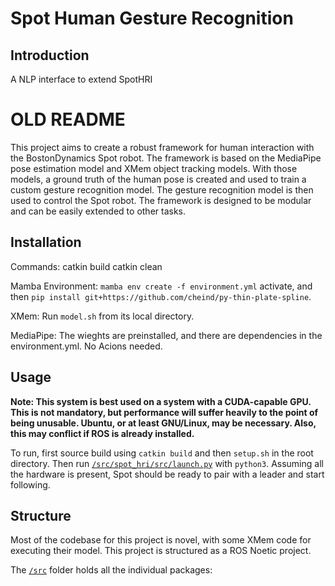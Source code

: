 # Spot Human Gesture Recognition


## Introduction

A NLP interface to extend SpotHRI


# OLD README


This project aims to create a robust framework for human interaction with the BostonDynamics Spot robot. The framework is based on the MediaPipe pose estimation model and XMem object tracking models. With those models, a ground truth of the human pose is created and used to train a custom gesture recognition model. The gesture recognition model is then used to control the Spot robot. The framework is designed to be modular and can be easily extended to other tasks.


## Installation

Commands:
catkin build
catkin clean 

Mamba Environment:
```mamba env create -f environment.yml```
activate, and then ```pip install git+https://github.com/cheind/py-thin-plate-spline```.


XMem:
Run ```model.sh``` from its local directory. 


MediaPipe:
The wieghts are preinstalled, and there are dependencies in the environment.yml. No Acions needed.



## Usage


**Note: This system is best used on a system with a CUDA-capable GPU. This is not mandatory, but performance will suffer heavily to the point of being unusable. Ubuntu, or at least GNU/Linux, may be necessary. Also, this may conflict if ROS is already installed.**


To run, first source build using ```catkin build``` and then ```setup.sh``` in the root directory. Then run [```/src/spot_hri/src/launch.py```](/src/spot_hri/src/launch.py) with ```python3```. Assuming all the hardware is present, Spot should be ready to pair with a leader and start following. 



## Structure


Most of the codebase for this project is novel, with some XMem code for executing their model. This project is structured as a ROS Noetic project. 


The [```/src```](/src/) folder holds all the individual packages:
